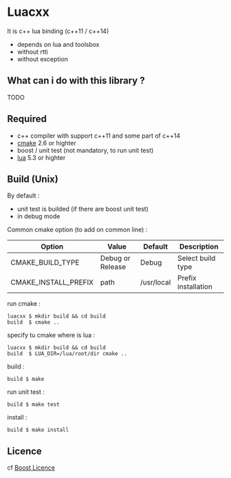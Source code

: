 # Luacxx 

It is c++ lua binding (c++11 / c++14)
* depends on lua and toolsbox
* without rtti
* without exception

## What can i do with this library ?

TODO

## Required

* c++ compiler with support c++11 and some part of c++14
* [cmake](https://cmake.org/) 2.6 or highter
* boost / unit test (not mandatory, to run unit test)
* [lua](http://www.lua.org/) 5.3 or highter

## Build (Unix)

By default :
* unit test is builded (if there are boost unit test)
* in debug mode

Common cmake option (to add on common line) :

 Option | Value | Default | Description
--------| ------|---------|------------
CMAKE_BUILD_TYPE | Debug or Release | Debug | Select build type
CMAKE_INSTALL_PREFIX | path | /usr/local | Prefix installation

run cmake :

```shell
luacxx $ mkdir build && cd build
build  $ cmake ..
```

specify tu cmake where is lua :
```shell
luacxx $ mkdir build && cd build
build  $ LUA_DIR=/lua/root/dir cmake ..
```

build :

```shell
build $ make
```

run unit test :

```shell
build $ make test
```

install :

```shell
build $ make install
```

## Licence

cf [Boost Licence](http://www.boost.org/LICENSE_1_0.txt)
